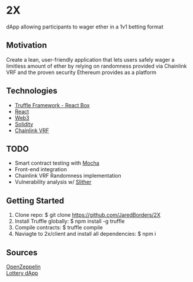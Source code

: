 # 2X
dApp allowing participants to wager ether in a 1v1 betting format

## Motivation
Create a lean, user-friendly application that lets users safely wager a limitless amount of ether by relying on randomness provided via Chainlink VRF and the 
proven security Ethereum provides as a platform

## Technologies
* [Truffle Framework - React Box](https://www.trufflesuite.com/boxes/react) <br />
* [React](https://reactjs.org) <br />
* [Web3](https://web3js.readthedocs.io/en/v1.3.4) <br />
* [Solidity](https://docs.soliditylang.org/en/v0.8.0/) <br />
* [Chainlink VRF](https://docs.chain.link/docs/chainlink-vrf)

## TODO
* Smart contract testing with [Mocha](https://mochajs.org) <br />
* Front-end integration
* Chainlink VRF Randomness implementation 
* Vulnerability analysis w/ [Slither](https://github.com/crytic/slither)

## Getting Started
1. Clone repo: $ git clone https://github.com/JaredBorders/2X <br />
2. Install Truffle globally: $ npm install -g truffle <br />
3. Compile contracts: $ truffle compile <br />
4. Naviagte to 2x/client and install all dependencies: $ npm i <br />

## Sources
[OpenZeppelin](https://github.com/OpenZeppelin/openzeppelin-contracts) <br />
[Lottery dApp](https://github.com/jimmychu0807/lottery-dapp-truffle) <br />
